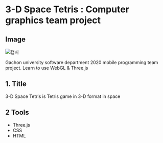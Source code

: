 3-D Space Tetris : Computer graphics team project
===
## Image
![캡처](https://user-images.githubusercontent.com/65494409/117143060-5e8ab300-adeb-11eb-93c6-b09e12429951.PNG)


Gachon university software department 2020 mobile programming team project.
Learn to use WebGL & Three.js

## 1. Title
3-D Space Tetris is Tetris game in 3-D format in space

## 2 Tools
* Three.js
* CSS
* HTML
